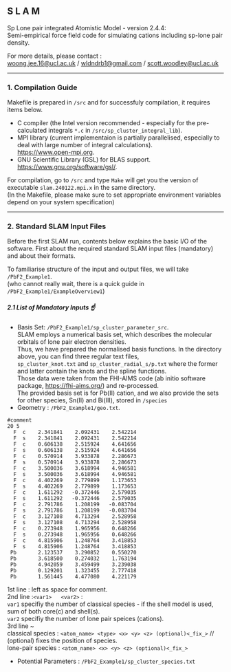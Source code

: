 ## S L A M
Sp Lone pair integrated Atomistic Model - version 2.4.4:   
Semi-empirical force field code for simulating cations including sp-lone pair density.  

For more details, please contact :   
woong.jee.16@ucl.ac.uk / wldndrb1@gmail.com / scott.woodley@ucl.ac.uk

* * *

### 1. Compilation Guide
Makefile is prepared in ```/src``` and for successfuly compilation, it requires items below.  
 - C compiler (the Intel version recommended - especially for the pre-calculated integrals ```*.c``` in ```/src/sp_cluster_integral_lib```).  
 - MPI library (current implementaion is partially parallelised, especially to deal with large number of integral calculations).  
<https://www.open-mpi.org>.  
 - GNU Scientific Library (GSL) for BLAS support.   
<https://www.gnu.org/software/gsl/>.   

For compilation, go to ```/src``` and type ```Make``` will get you the version of executable ```slam.240122.mpi.x``` in the same directory.  
(In the Makefile, please make sure to set appropriate environment variables depend on your system specification)      
* * *

### 2. Standard SLAM Input Files
Before the first SLAM run, contents below explains the basic I/O of the software.
First about the required standard SLAM input files (mandatory) and about their formats.

To familiarise structure of the input and output files, we will take ``` /PbF2_Example1 ```.  
(who cannot really wait, there is a quick guide in ```/PbF2_Example1/ExampleOverview1```)

##### 2.1 List of Mandatory Inputs ☝️
* Basis Set: ```/PbF2_Example1/sp_cluster_parameter_src```.  
SLAM employs a numerical basis set, which describes the molecular orbitals of lone pair electron densities.  
Thus, we have prepared the normalised basis functions. In the directory above, you can find three regular text files,   
```sp_cluster_knot.txt``` and ```sp_cluster_radial_s/p.txt``` where the former and latter contain the knots and the spline functions.  
Those data were taken from the FHI-AIMS code (ab initio software package, <https://fhi-aims.org/>) and re-processed.  
The provided basis set is for Pb(II) cation, and we also provide the sets for other species, Sn(II) and Bi(III), stored in ```/species```
* Geometry : ```/PbF2_Example1/geo.txt```.   
```
#comment
20 5
  F  c    2.341841    2.092431    2.542214
  F  s    2.341841    2.092431    2.542214
  F  c    0.606138    2.515924    4.641656
  F  s    0.606138    2.515924    4.641656
  F  c    0.570914    3.933878    2.286673
  F  s    0.570914    3.933878    2.286673
  F  c    3.500036    3.618994    4.946581
  F  s    3.500036    3.618994    4.946581
  F  c    4.402269    2.779899    1.173653
  F  s    4.402269    2.779899    1.173653
  F  c    1.611292   -0.372446    2.579035
  F  s    1.611292   -0.372446    2.579035
  F  c    2.791786    1.208199   -0.083704
  F  s    2.791786    1.208199   -0.083704
  F  c    3.127108    4.713294    2.528958
  F  s    3.127108    4.713294    2.528958
  F  c    0.273948    1.965956    0.648266
  F  s    0.273948    1.965956    0.648266
  F  c    4.815906    1.248764    3.418853
  F  s    4.815906    1.248764    3.418853
 Pb       2.123537    3.290852    0.550270
 Pb       3.618500    0.274032    1.763194
 Pb       4.942059    3.459499    3.239038
 Pb       0.129201    1.323455    2.777418
 Pb       1.561445    4.477080    4.221179

```
1st line : left as space for comment.   
2nd line :```<var1>   <var2>``` :   
```var1``` specifiy the number of classical species - if the shell model is used, sum of both core(c) and shell(s).    
```var2``` specifiy the number of lone pair speices (cations).  
3rd line ~  
classical species : ```<atom_name> <type> <x> <y> <z> (optional)<_fix_>```  // (optional) fixes the position of species.  
lone-pair species : ```<atom_name> <x> <y> <z> (optional)<_fix_>```  
   
* Potential Parameters : ```/PbF2_Example1/sp_cluster_species.txt```   



